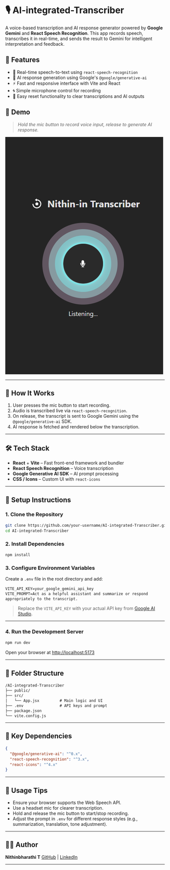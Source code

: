 
# 🎙️ AI-integrated-Transcriber

A voice-based transcription and AI response generator powered by **Google Gemini** and **React Speech Recognition**. This app records speech, transcribes it in real-time, and sends the result to Gemini for intelligent interpretation and feedback.

## 🚀 Features

- 🎤 Real-time speech-to-text using `react-speech-recognition`
- 🤖 AI response generation using Google's `@google/generative-ai`
- ⚡ Fast and responsive interface with Vite and React
- 🌀 Simple microphone control for recording
- 🔁 Easy reset functionality to clear transcriptions and AI outputs

## 📸 Demo

> *Hold the mic button to record voice input, release to generate AI response.*

![Demo Screenshot](./src/assets/image.png)

---

## 🧠 How It Works

1. User presses the mic button to start recording.
2. Audio is transcribed live via `react-speech-recognition`.
3. On release, the transcript is sent to Google Gemini using the `@google/generative-ai` SDK.
4. AI response is fetched and rendered below the transcription.

---

## 🛠️ Tech Stack

- **React** + **Vite** – Fast front-end framework and bundler
- **React Speech Recognition** – Voice transcription
- **Google Generative AI SDK** – AI prompt processing
- **CSS / Icons** – Custom UI with `react-icons`

---

## 🔧 Setup Instructions

### 1. Clone the Repository

```bash
git clone https://github.com/your-username/AI-integrated-Transcriber.git
cd AI-integrated-Transcriber
````

### 2. Install Dependencies

```bash
npm install
```

### 3. Configure Environment Variables

Create a `.env` file in the root directory and add:

```env
VITE_API_KEY=your_google_gemini_api_key
VITE_PROMPT=Act as a helpful assistant and summarize or respond appropriately to the transcript.
```

> Replace the `VITE_API_KEY` with your actual API key from [Google AI Studio](https://makersuite.google.com/).

---

### 4. Run the Development Server

```bash
npm run dev
```

Open your browser at [http://localhost:5173](http://localhost:5173)

---

## 📂 Folder Structure

```
/AI-integrated-Transcriber
├── public/
├── src/
│   └── App.jsx         # Main logic and UI
├── .env                # API keys and prompt
├── package.json
└── vite.config.js
```

---

## 🧪 Key Dependencies

```json
{
  "@google/generative-ai": "^0.x",
  "react-speech-recognition": "^3.x",
  "react-icons": "^4.x"
}
```

---

## 📌 Usage Tips

* Ensure your browser supports the Web Speech API.
* Use a headset mic for clearer transcription.
* Hold and release the mic button to start/stop recording.
* Adjust the prompt in `.env` for different response styles (e.g., summarization, translation, tone adjustment).

---

## 🧑‍💻 Author

**Nithinbharathi T**
[GitHub](https://github.com/nithinbharathi) | [LinkedIn](https://linkedin.com/in/nithinbharathi)

---
